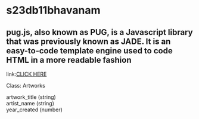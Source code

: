 # s23db11bhavanam
## pug.js, also known as PUG, is a Javascript library that was previously known as JADE. It is an easy-to-code template engine used to code HTML in a more readable fashion

link:[CLICK HERE](https://s23db11bhavanam.onrender.com/)
 
 Class:  Artworks<br>

 artwork_title (string)<br>
 artist_name (string)<br>
 year_created (number)<br>

